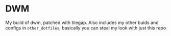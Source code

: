 # DWM
My build of dwm, patched with tilegap.
Also includes my other buids and configs in `other_dotfiles`, basically you can steal my look with just this repo
